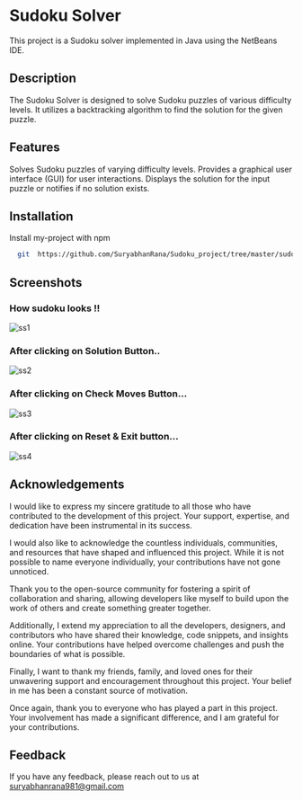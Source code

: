 
# Sudoku Solver
This project is a Sudoku solver implemented in Java using the NetBeans IDE.


## Description
The Sudoku Solver is designed to solve Sudoku puzzles of various difficulty levels. It utilizes a backtracking algorithm to find the solution for the given puzzle.

## Features
Solves Sudoku puzzles of varying difficulty levels.
Provides a graphical user interface (GUI) for user interactions.
Displays the solution for the input puzzle or notifies if no solution exists.
## Installation

Install my-project with npm

```bash
  git  https://github.com/SuryabhanRana/Sudoku_project/tree/master/sudoko_project
```
    
## Screenshots


### How sudoku looks !!
![ss1](https://github.com/SuryabhanRana/Sudoku_project/assets/108150478/9ab26036-a23c-45f9-ac02-3ede71fae32a)

### After clicking on Solution Button..
![ss2](https://github.com/SuryabhanRana/Sudoku_project/assets/108150478/d63fa02a-ceac-4c6c-a35c-374742c9065f)

### After clicking on Check Moves Button...
![ss3](https://github.com/SuryabhanRana/Sudoku_project/assets/108150478/e7a7a1e1-0f4c-46f7-8ddc-d9058cf36c1f)

### After clicking on Reset & Exit button...
![ss4](https://github.com/SuryabhanRana/Sudoku_project/assets/108150478/cdb0767d-1b53-49c7-9c72-5b1ead1546ef)


## Acknowledgements

 I would like to express my sincere gratitude to all those who have contributed to the development of this project. Your support, expertise, and dedication have been instrumental in its success.

I would also like to acknowledge the countless individuals, communities, and resources that have shaped and influenced this project. While it is not possible to name everyone individually, your contributions have not gone unnoticed.

Thank you to the open-source community for fostering a spirit of collaboration and sharing, allowing developers like myself to build upon the work of others and create something greater together.

Additionally, I extend my appreciation to all the developers, designers, and contributors who have shared their knowledge, code snippets, and insights online. Your contributions have helped overcome challenges and push the boundaries of what is possible.

Finally, I want to thank my friends, family, and loved ones for their unwavering support and encouragement throughout this project. Your belief in me has been a constant source of motivation.

Once again, thank you to everyone who has played a part in this project. Your involvement has made a significant difference, and I am grateful for your contributions.


## Feedback

If you have any feedback, please reach out to us at suryabhanrana981@gmail.com
